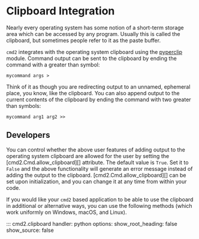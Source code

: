 # Clipboard Integration

Nearly every operating system has some notion of a short-term storage area which can be accessed by any program. Usually this is called the clipboard, but sometimes people refer to it as the paste buffer.

`cmd2` integrates with the operating system clipboard using the [pyperclip](https://github.com/asweigart/pyperclip) module. Command output can be sent to the clipboard by ending the command with a greater than symbol:

```text
mycommand args >
```

Think of it as though you are redirecting output to an unnamed, ephemeral place, you know, like the clipboard. You can also append output to the current contents of the clipboard by ending the command with two greater than symbols:

```text
mycommand arg1 arg2 >>
```

## Developers

You can control whether the above user features of adding output to the operating system clipboard are allowed for the user by setting the [cmd2.Cmd.allow_clipboard][] attribute. The default value is `True`. Set it to `False` and the above functionality will generate an error message instead of adding the output to the clipboard. [cmd2.Cmd.allow_clipboard][] can be set upon initialization, and you can change it at any time from within your code.

If you would like your `cmd2` based application to be able to use the clipboard in additional or alternative ways, you can use the following methods (which work uniformly on Windows, macOS, and Linux).

::: cmd2.clipboard
handler: python
options:
show_root_heading: false
show_source: false
